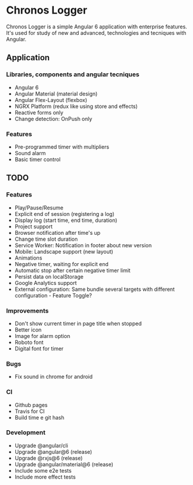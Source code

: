 # Chronos Logger

Chronos Logger is a simple Angular 6 application with enterprise features. It's used for study of new and advanced, technologies and tecniques with Angular.

## Application

### Libraries, components and angular tecniques

* Angular 6
* Angular Material (material design)
* Angular Flex-Layout (flexbox)
* NGRX Platform (redux like using store and effects)
* Reactive forms only
* Change detection: OnPush only

### Features

* Pre-programmed timer with multipliers
* Sound alarm
* Basic timer control

## TODO

### Features

* Play/Pause/Resume
* Explicit end of session (registering a log)
* Display log (start time, end time, duration)
* Project support
* Browser notification after time's up
* Change time slot duration
* Service Worker: Notification in footer about new version
* Mobile: Landscape support (new layout)
* Animations
* Negative timer, waiting for explicit end
* Automatic stop after certain negative timer limit
* Persist data on localStorage
* Google Analytics support
* External configuration: Same bundle several targets with different configuration - Feature Toggle?


### Improvements

* Don't show current timer in page title when stopped
* Better icon
* Image for alarm option
* Roboto font
* Digital font for timer


### Bugs

* Fix sound in chrome for android


### CI

* Github pages
* Travis for CI
* Build time e git hash


### Development

* Upgrade @angular/cli
* Upgrade @angular@6 (release)
* Upgrade @rxjs@6 (release)
* Upgrade @angular/material@6 (release)
* Include some e2e tests
* Include more effect tests
